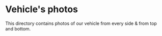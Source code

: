 Vehicle's photos
====

This directory contains photos of our vehicle from every side & from top and bottom.
